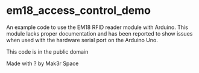 # em18_access_control_demo

An example code to use the EM18 RFID reader module with Arduino. This module lacks proper documentation and has been reported to show issues when used with the hardware serial port on the Arduino Uno. 

This code is in the public domain

Made with ? by Mak3r Space 
